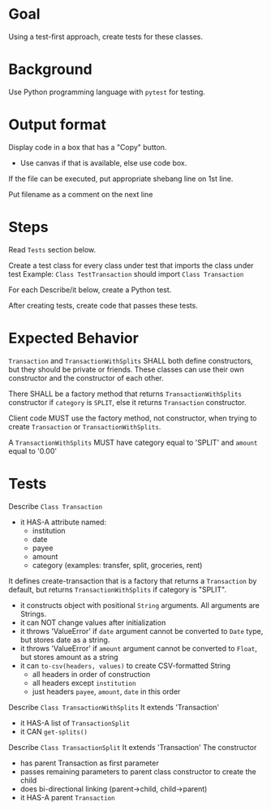 # Goal

Using a test-first approach, create tests for these classes.

# Background

Use Python programming language with `pytest` for testing.

# Output format

Display code in a box that has a "Copy" button.
  - Use canvas if that is available, else use code box.
  
If the  file can be executed, put appropriate shebang line on 1st line.

Put filename as a comment on the next line

# Steps

Read `Tests` section below.

Create a test class for every class under test that imports the class under test
    Example: `Class TestTransaction` should import `Class Transaction` 

For each Describe/it below, create a Python test.

After creating tests, create code that passes these tests.


# Expected Behavior

`Transaction` and `TransactionWithSplits` SHALL both define constructors, but they should be private or friends.  These classes can use their own constructor and the constructor of each other.

There SHALL be a factory method that returns `TransactionWithSplits` constructor if `category` is `SPLIT`, else it returns `Transaction` constructor.

Client code MUST use the factory method, not constructor, when trying to create `Transaction` or `TransactionWithSplits`.

A `TransactionWithSplits` MUST have category equal to 'SPLIT' and `amount` equal to '0.00'

# Tests

Describe `Class Transaction`
- it HAS-A attribute named:
  - institution
  - date
  - payee
  - amount
  - category (examples: transfer, split, groceries, rent)

It defines create-transaction that is a factory that returns a `Transaction` by default, but returns `TransactionWithSplits` if category is "SPLIT".
  
- it constructs object with positional `String` arguments.  All arguments are Strings.
- it can NOT change values after initialization
- it throws 'ValueError' if `date` argument cannot be converted to `Date` type, but stores date as a string.
- it throws 'ValueError' if `amount` argument cannot be converted to `Float`, but stores amount as a string
- it can `to-csv(headers, values)` to create CSV-formatted String
  - all headers in order of construction
  - all headers except `institution`
  - just headers `payee`, `amount`, `date` in this order

Describe `Class TransactionWithSplits`
It extends 'Transaction'
- it HAS-A list of `TransactionSplit`
- it CAN `get-splits()`

Describe `Class TransactionSplit`
It extends 'Transaction'
The constructor 
 - has parent Transaction as first parameter
 - passes remaining parameters to parent class constructor to create the child
 - does bi-directional linking (parent->child, child->parent)
- it HAS-A parent `Transaction`

